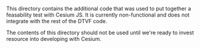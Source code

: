 This directory contains the additional code that was used to put together a feasability test with Cesium JS. It is currently non-functional and does not integrate with the rest of the DTVF code.

The contents of this directory should not be used until we're ready to invest resource into developing with Cesium.